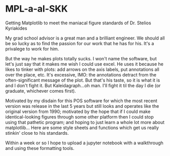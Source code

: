 # MPL-a-al-SKK
Getting Matplotlib to meet the maniacal figure standards of Dr. Stelios Kyriakides

My grad school advisor is a great man and a brilliant engineer.  We should all be so lucky as to find the passion for our work that he has for his. It's a privalege to work for him.

But the way he makes plots totally sucks.  I won't name the software, but let's just say that it makes me wish I could use excel.  He uses it because he likes to tinker with plots: add arrows on the axis labels, put annotations all over the place, etc.  It's excessive, IMO:  the annotations detract from the often-significant message of the plot.  But that's his taste, so it is what it is and I don't fight it.  But Kaleidagraph...oh man.  I'll fight it til the day I die (or graduate, whichever comes first).

Motivated by my disdain for this POS software for which the most recent version was release in the last 5 years but still looks and operates like the original version from 1990; motivated by the hope that if I could make identical-looking figures through some other platform then I could stop using that pathetic program; and hoping to just learn a whole lot more about matplotlib...
Here are some style sheets and functions which get us really stinkin' close to his standards.

Within a week or so I hope to upload a jupyter notebook with a walkthrough and using these formatting tools.
